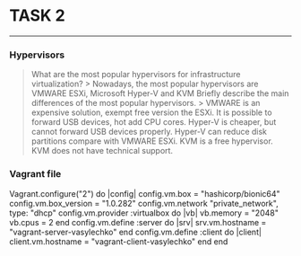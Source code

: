 # TASK 2 #
-----
### Hypervisors ###
> What are the most popular hypervisors for infrastructure virtualization?
    > Nowadays, the most popular hypervisors are VMWARE ESXi, Microsoft Hyper-V and KVM
> Briefly describe the main differences of the most popular hypervisors.
    > VMWARE is an expensive solution, exempt free version the ESXi. It is possible to forward USB devices, hot add CPU cores. 
    Hyper-V is cheaper, but cannot forward USB devices properly. Hyper-V can reduce disk partitions compare with VMWARE ESXi. 
    KVM is a free hypervisor. KVM does not have technical support.

### Vagrant file ###
Vagrant.configure("2") do |config|
  config.vm.box = "hashicorp/bionic64"
  config.vm.box_version = "1.0.282"
  config.vm.network "private_network", type: "dhcp"
  config.vm.provider :virtualbox do |vb|
    vb.memory = "2048"
    vb.cpus = 2
  end
  config.vm.define :server do |srv|
    srv.vm.hostname = "vagrant-server-vasylechko"
  end
  config.vm.define :client do |client|
    client.vm.hostname = "vagrant-client-vasylechko"
  end
end
